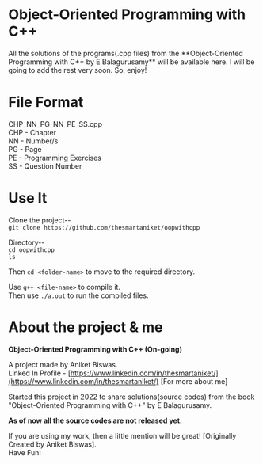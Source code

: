 <h1>Object-Oriented Programming with C++</h1>
All the solutions of the programs(.cpp files) from the **Object-Oriented Programming with C++ by E Balagurusamy** will be available here. I will be going to add the rest very soon. So, enjoy!

<h1>File Format</h1>

CHP_NN_PG_NN_PE_SS.cpp<br />
CHP - Chapter<br />
NN - Number/s<br />
PG - Page<br />
PE - Programming Exercises<br />
SS - Question Number<br />

<h1>Use It</h1>

Clone the project-- <br />
`git clone https://github.com/thesmartaniket/oopwithcpp`

Directory-- <br />
`cd oopwithcpp`<br/>
`ls`<br/>

Then `cd <folder-name>` to move to the required directory.<br/>

Use `g++ <file-name>` to compile it.<br/>
Then use `./a.out` to run the compiled files.

<h1>About the project & me</h1>

**Object-Oriented Programming with C++ (On-going)**

A project made by Aniket Biswas.<br />
Linked In Profile - [https://www.linkedin.com/in/thesmartaniket/](https://www.linkedin.com/in/thesmartaniket/) [For more about me]


Started this project in 2022 to share solutions(source codes) from the book "Object-Oriented Programming with C++" by E Balagurusamy.<br />

**As of now all the source codes are not released yet.**

If you are using my work, then a little mention will be great! [Originally Created by Aniket Biswas].<br />
Have Fun!<br />
